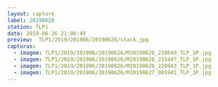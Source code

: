 ```yaml
---
layout: capture
label: 20190626
station: TLP1
date: 2019-06-26 21:06:49
preview:  TLP1/2019/201906/20190626/stack.jpg
capturas:
  - imagem: TLP1/2019/201906/20190626/M20190626_210649_TLP_1P.jpg
  - imagem: TLP1/2019/201906/20190626/M20190626_215447_TLP_1P.jpg
  - imagem: TLP1/2019/201906/20190626/M20190626_220943_TLP_1P.jpg
  - imagem: TLP1/2019/201906/20190626/M20190627_085941_TLP_1P.jpg
---
```

